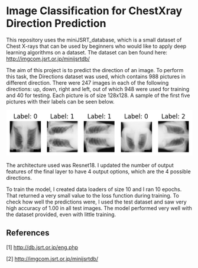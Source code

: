 # Image Classification for ChestXray Direction Prediction

This repository uses the miniJSRT_database, which is a small dataset of Chest X-rays that can be used by beginners who would like to apply deep learning algorithms on a dataset. The dataset can ben found here: http://imgcom.jsrt.or.jp/minijsrtdb/

The aim of this project is to predict the direction of an image. To perform this task, the Directions dataset was used, which contains 988 pictures in different direction. There were 247 images in each of the following directions: up, down, right and left, out of which 948 were used for training and 40 for testing. Each picture is of size 128x128. A sample of the first five pictures with their labels can be seen below.

![Directions dataset with labels](Directions_sample.png)

The architecture used was Resnet18. I updated the number of output features of the final layer to have 4 output options, which are the 4 possible directions.

To train the model, I created data loaders of size 10 and I ran 10 epochs. That returned a very small value to the loss function during training. To check how well the predictions were, I used the test dataset and saw very high accuracy of 1.00 in all test images. The model performed very well with the dataset provided, even with little training.

## References
[1] http://db.jsrt.or.jp/eng.php

[2] http://imgcom.jsrt.or.jp/minijsrtdb/
